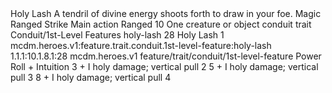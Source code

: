 <ability>
  <name>Holy Lash</name>
  <flavor>A tendril of divine energy shoots forth to draw in your foe.</flavor>
  <keywords>
    <keyword>Magic</keyword>
    <keyword>Ranged</keyword>
    <keyword>Strike</keyword>
  </keywords>
  <type>Main action</type>
  <distance>Ranged 10</distance>
  <target>One creature or object</target>
  <metadata>
    <class>conduit</class>
    <feature_type>trait</feature_type>
    <file_dpath>Conduit/1st-Level Features</file_dpath>
    <item_id>holy-lash</item_id>
    <item_index>28</item_index>
    <item_name>Holy Lash</item_name>
    <level>1</level>
    <scc>mcdm.heroes.v1:feature.trait.conduit.1st-level-feature:holy-lash</scc>
    <scdc>1.1.1:10.1.8.1:28</scdc>
    <source>mcdm.heroes.v1</source>
    <type>feature/trait/conduit/1st-level-feature</type>
  </metadata>
  <effects>
    <effect type="roll">
      <roll>Power Roll + Intuition</roll>
      <t1>3 + I holy damage; vertical pull 2</t1>
      <t2>5 + I holy damage; vertical pull 3</t2>
      <t3>8 + I holy damage; vertical pull 4</t3>
    </effect>
  </effects>
</ability>
